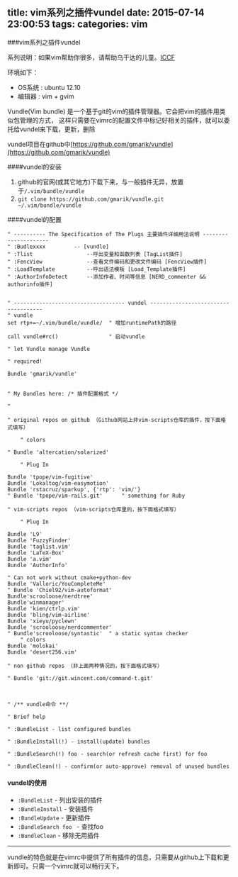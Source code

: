 title: vim系列之插件vundel
date: 2015-07-14 23:00:53
tags:
categories: vim
---
###vim系列之插件vundel

系列说明：如果vim帮助你很多，请帮助乌干达的儿童。[ICCF](http://iccf-holland.org/)

环境如下：
- OS系统 : ubuntu 12.10
- 编辑器 : vim + gvim

Vundle(Vim bundle) 是一个基于git的vim的插件管理器。它会把vim的插件用类似包管理的方式，
这样只需要在vimrc的配置文件中标记好相关的插件，就可以委托给vundel来下载，更新，删除

vundel项目在github中[https://github.com/gmarik/vundle](https://github.com/gmarik/vundle)
<!--more-->
####vundel的安装
1. github的官网(或其它地方)下载下来，与一般插件无异，放置于`/.vim/bundle/vundle`
2. `git clone https://github.com/gmarik/vundle.git  ~/.vim/bundle/vundle`

####vundel的配置
```
" ---------- The Specification of The Plugs 主要插件详细用法说明 ---------------------
" :Budlexxxx		 -- [vundle]
" :Tlist                 --呼出变量和函数列表 [TagList插件]
" :FencView              --查看文件编码和更改文件编码 [FencView插件]
" :LoadTemplate          --呼出语法模板 [Load_Template插件]
" :AuthorInfoDetect      --添加作者、时间等信息 [NERD_commenter && authorinfo插件]


" ----------------------------------- vundel ------------------------------------
" vundle 
set rtp+=~/.vim/bundle/vundle/  " 增加runtimePath的路径 

call vundle#rc() 				" 启动vundle

" let Vundle manage Vundle

" required!

Bundle 'gmarik/vundle'


" My Bundles here: /* 插件配置格式 */

"

" original repos on github （Github网站上非vim-scripts仓库的插件，按下面格式填写）

	" colors 

" Bundle 'altercation/solarized'

	" Plug In
 
Bundle 'tpope/vim-fugitive'
Bundle 'Lokaltog/vim-easymotion'
Bundle 'rstacruz/sparkup', {'rtp': 'vim/'}
" Bundle 'tpope/vim-rails.git'		" something for Ruby

" vim-scripts repos （vim-scripts仓库里的，按下面格式填写）

	" Plug In

Bundle 'L9'
Bundle 'FuzzyFinder'
Bundle 'taglist.vim'
Bundle 'LaTeX-Box'
Bundle 'a.vim'
Bundle 'AuthorInfo'

" Can not work without cmake+python-dev
Bundle 'Valloric/YouCompleteMe'
" Bundle 'Chiel92/vim-autoformat'
Bundle'scrooloose/nerdtree'
Bundle'winmanager'
Bundle 'kien/ctrlp.vim'
Bundle 'bling/vim-airline'
Bundle 'xieyu/pyclewn'
Bundle 'scrooloose/nerdcommenter'
" Bundle'scrooloose/syntastic'	" a static syntax checker
	" colors
Bundle 'molokai'
Bundle 'desert256.vim'

" non github repos （非上面两种情况的，按下面格式填写）

" Bundle 'git://git.wincent.com/command-t.git'



" /** vundle命令 **/

" Brief help

" :BundleList - list configured bundles

" :BundleInstall(!) - install(update) bundles

" :BundleSearch(!) foo - search(or refresh cache first) for foo

" :BundleClean(!) - confirm(or auto-approve) removal of unused bundles
```

#### vundel的使用

* `:BundleList` - 列出安装的插件	
* `:BundleInstall` - 安装插件
* `:BundleUpdate` - 更新插件
* `:BundleSearch foo ` - 查找foo
* `:BundleClean` - 移除无用插件

***
vundle的特色就是在vimrc中提供了所有插件的信息，只需要从github上下载和更新即可。只需一个vimrc就可以畅行天下。

